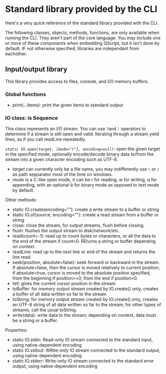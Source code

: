 # Standard library provided by the CLI
Here's a very quick reference of the standard library provided with the CLI.

The following classes, objects, methods, functions, are only available when running the CLI. They aren't part of the core language.
You may include one or more of these components when embedding QScript, but it isn't done by default. IF not otherwise specified, libraries are independant from eachother.

## Input/output library
This library provides access to files, console, and I/O memory buffers.

### Global functions
- print(...items): print the given items to standard output

### IO class: is Sequence
This class represents an I/O stream.
You can use `?`and `!` operators to determine if a stream is still open and valid.
Iterating through a stream yield lines, as if you call readLine repeatedly.

*`static IO.open(target, [mode="r"], encoding=null)`*: open the given target in the specified mode; optionally encode/decode binary data to/from  the stream into a given character encoding such as UTF-8.

- *target* can currently only be a file name, you may indifferently use `\` or `/` as path sepparator most of the time on windows.
- *mode* is a C-like open mode, it can be *r* for reading, *w* for writing, *a* for appending, with an optional *b* for binary mode as opposed to text mode by default.

Other methods:

- static IO.create(encoding=""): create a write stream to a buffer or string
- static IO.of(source, encoding=""): create a read stream from a buffer or string
- close: close the stream; for output streams, flush before closing.
- flush: flushes the output stream to disk/network/etc.
- read(count=-1): read up to count bytes or characters, or all the data to the end of the stream if count<0. REturns a string or buffer depending on context.
- readLine: read up to the next line or end of the stream and returns the line read.
- seek(position, absolute=false): seek forward or backward in the stream. If absolute=false, then the cursor is moved relatively to current position; if absolute=true, cursor is moved to the absolute position specified, from the beginning if position>=0, from the end if position<0.
- tell: gives the current cursor position in the stream
- toBuffer: for memory output stream created by IO.create() only, creates a buffer of all data written so far to the stream
- toString: for memory output stream created by IO.create() only, creates an UTF-8 string of all data written so far to the stream; for other types of streams, call the usual toString.
- write(data): write data to the stream; depending on context, data must be a string or a buffer.

Properties:

- static IO.stdin: Read-only IO stream connected to the standard input, using native-dependent encoding
- static IO.stdout: WRite-only IO stream connected to the standard output, using native-dependent encoding
- static IO.stderr: Write-only IO stream connected to the standard error output, using native-dependent encoding

